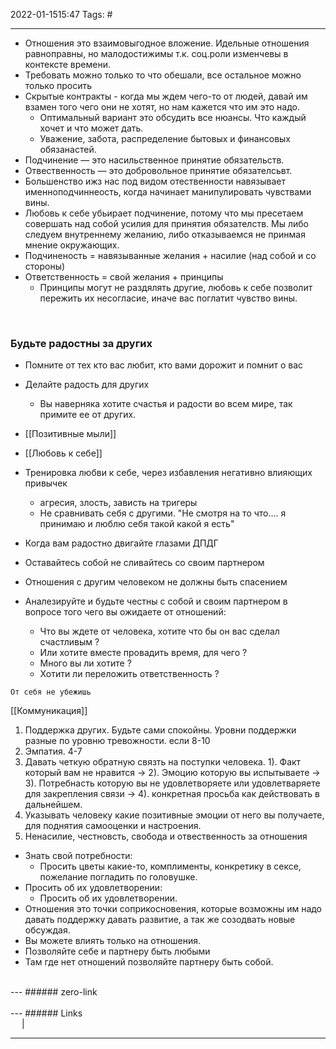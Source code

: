 2022-01-1515:47
Tags: #

---
- Отношения это взаимовыгодное вложение. Идельные отношения равноправны, но малодостижимы т.к. соц.роли изменчевы в контексте времени. 
- Требовать можно только то что обешали, все остальное можно только просить
- Скрытые контракты - когда мы ждем чего-то от людей, давай им взамен того чего они не хотят, но нам кажется что им это надо.
	- Оптимальный вариант это обсудить все нюансы. Что каждый хочет и что может дать.
	- Уважение, забота, распределение бытовых и финансовых обязанастей. 
- Подчинение — это насильственное принятие обязательств.
- Отвественность — это добровольное принятие обязателсьвт.
-  Большенство ижз нас под видом отественности навязывает именноподчиннеость, когда начинает манипулировать чувствами вины.
- Любовь к себе убьирает подчинение, потому что мы пресетаем совершать над собой усилия для принятия обязателств. Мы либо следуем внутреннему желанию, либо отказываемся не принмая мнение окружающих.
- Подчиненость = навязыванные желания + насилие (над собой и со стороны)
-  Ответственность = свой желания + принципы
	- Принципы могут не раздялять другие, любовь к себе позволит пережить их несогласие, иначе вас поглатит чувство вины.
</br>

### Будьте радостны за других
- Помните от тех кто вас любит, кто вами дорожит и помнит о вас 
- Делайте радость для других 
	- Вы наверняка хотите счастья и радости во всем мире, так примите ее от других.
- [[Позитивные мыли]]
- [[Любовь к себе]]
- Тренировка любви к себе, через избавления негативно влияющих привычек
	- агресия, злость, зависть на тригеры
	- Не сравнивать себя с другими. "Не смотря на то что.... я принимаю и люблю себя такой какой я есть" 
- Когда вам радостно двигайте глазами ДПДГ


- Оставайтесь собой не сливайтесь со своим партнером
- Отношения с другим человеком не должны быть спасением
- Аналезируйте и будьте честны с собой и своим партнером в вопросе того чего вы ожидаете от отношений:
	- Что вы ждете от человека, хотите что бы он вас сделал счастливым ?
	- Или хотите вместе провадить время, для чего ?
	- Много вы ли хотите ?
	- Хотити ли переложить ответственность ?

`От себя не убежишь` 

[[Коммуникация]]


1.   Поддержка других. Будьте сами спокойны. Уровни поддержки разные по уровню тревожности. если 8-10
2.   Эмпатия. 4-7
3.   Давать четкую обратную связть на поступки человека. 1). Факт который вам не нравится -> 2). Эмоцию которую вы испытываете -> 3). Потребнасть которую вы не удовлетворяете или удовлетваряете для закрепления связи -> 4). конкретная просьба как действовать в дальнейшем. 
4.   Указывать человеку какие позитивные эмоции от него вы получаете, для поднятия самооценки и настроения.
5.   Ненасилие, честновсть, свобода и отвественность за отношения

- Знать свой потребности:
	- Просить цветы какие-то, комплименты, конкретику в сексе, пожелание погладить по головушке.  
- Просить об их удовлетворении:
	- Просить об их удовлетворении.
- Отношения это точки соприкосновения, которые возможны им надо давать поддержку давать развитие, а так же созодвать новые обсуждая. 
- Вы можете влиять только на отношения.
- Позволяйте себе и партнеру быть любыми
- Там где нет отношений позволяйте партнеру быть собой. 

</br>
---
###### zero-link </br>

</br>
---
###### Links </br>
 &emsp; | &emsp; 


---